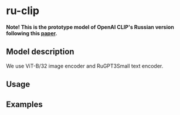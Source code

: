 # ru-clip
**Note! This is the prototype model of OpenAI CLIP's Russian version following this [paper](https://arxiv.org/abs/2103.00020).**

## Model description
We use ViT-B/32 image encoder and RuGPT3Small text encoder.
## Usage
## Examples
